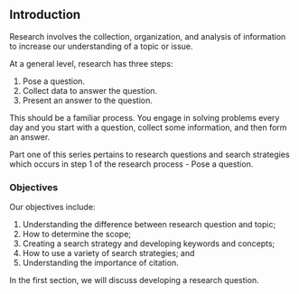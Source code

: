 
## Introduction

Research involves the collection, organization, and analysis of information to increase our understanding of a topic or issue.

At a general level, research has three steps: 



1. Pose a question.  
2. Collect data to answer the question. 
3. Present an answer to the question. 

This should be a familiar process. You engage in solving problems every day and you start with a question, collect some information, and then form an answer.

Part one of this series pertains to research questions and search strategies which occurs in step 1 of the research process - Pose a question.


### Objectives

Our objectives include: 



1. Understanding the difference between research question and topic;
2. How to determine the scope;
3. Creating a search strategy and developing keywords and concepts;
4. How to use a variety of search strategies; and 
5. Understanding the importance of citation.

In the first section, we will discuss developing a research question.
